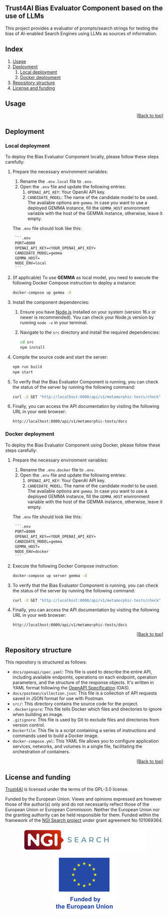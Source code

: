 ## Trust4AI Bias Evaluator Component based on the use of LLMs

This project provides a evaluator of prompts/search strings for testing the bias of AI-enabled Search Engines using LLMs as sources of information.

## Index

1. [Usage](#usage)
2. [Deployment](#deployment)
   1. [Local deployment](#local-deployment)
   2. [Docker deployment](#docker-deployment)
3. [Repository structure](#repository-structure)
4. [License and funding](#license-and-funding)

## Usage

<p align="right">[<a href="#trust4ai-bias-evaluator-component-based-on-the-use-of-llms">Back to top</a>]</p>

## Deployment

### Local deployment

To deploy the Bias Evaluator Component locally, please follow these steps carefully:

1. Prepare the necessary environment variables:
    1. Rename the `.env.local` file to `.env`.
    2. Open the `.env` file and update the following entries:
        1. `OPENAI_API_KEY`: Your OpenAI API key.
        2. `CANDIDATE_MODEL`: The name of the candidate model to be used. The available options are `gemma`. In case you want to use a deployed GEMMA instance, fill the `GEMMA_HOST` environment variable with the host of the GEMMA instance, otherwise, leave it empty.

    The `.env` file should look like this:

        ```.env
        PORT=8000
        OPENAI_API_KEY=<YOUR_OPENAI_API_KEY>
        CANDIDATE_MODEL=gemma
        GEMMA_HOST=
        NODE_ENV=local
        ```

2. (If applicable) To use **GEMMA** as local model, you need to execute the following Docker Compose instruction to deploy a instance:

    ```bash
    docker-compose up gemma -d
    ```

3. Install the component dependencies:
    1. Ensure you have [Node.js](https://nodejs.org/en/download) installed on your system (version 16.x or newer is recommended). You can check your Node.js version by running `node -v` in your terminal.
    2. Navigate to the `src` directory and install the required dependencies:

        ```bash
        cd src
        npm install
        ```

4. Compile the source code and start the server:

    ```bash
    npm run build
    npm start
    ```

5. To verify that the Bias Evaluator Component is running, you can check the status of the server by running the following command:

    ```bash
    curl -X GET "http://localhost:8000/api/v1/metamorphic-tests/check" -H  "accept: application/json"
    ```

6. Finally, you can access the API documentation by visiting the following URL in your web browser:

    ```
    http://localhost:8000/api/v1/metamorphic-tests/docs
    ```

### Docker deployment

To deploy the Bias Evaluator Component using Docker, please follow these steps carefully:

1. Prepare the necessary environment variables:
    1. Rename the `.env.docker` file to `.env`.
    2. Open the `.env` file and update the following entries:
        1. `OPENAI_API_KEY`: Your OpenAI API key.
        2. `CANDIDATE_MODEL`: The name of the candidate model to be used. The available options are `gemma`. In case you want to use a deployed GEMMA instance, fill the `GEMMA_HOST` environment variable with the host of the GEMMA instance, otherwise, leave it empty.

    The `.env` file should look like this:

        ```.env
        PORT=8000
        OPENAI_API_KEY=<YOUR_OPENAI_API_KEY>
        CANDIDATE_MODEL=gemma
        GEMMA_HOST=
        NODE_ENV=docker
        ```

2. Execute the following Docker Compose instruction:

    ```bash
    docker-compose up server gemma -d
    ```

3. To verify that the Bias Evaluator Component is running, you can check the status of the server by running the following command:

    ```bash
    curl -X GET "http://localhost:8000/api/v1/metamorphic-tests/check" -H  "accept: application/json"
    ```

4. Finally, you can access the API documentation by visiting the following URL in your web browser:

    ```
    http://localhost:8000/api/v1/metamorphic-tests/docs
    ```

<p align="right">[<a href="#trust4ai-bias-evaluator-component-based-on-the-use-of-llms">Back to top</a>]</p>

## Repository structure

This repository is structured as follows:

- `docs/openapi/spec.yaml`: This file is used to describe the entire API, including available endpoints, operations on each endpoint, operation parameters, and the structure of the response objects. It's written in YAML format following the [OpenAPI Specification](https://spec.openapis.org/oas/latest.html) (OAS).
- `docs/postman/collection.json`: This file is a collection of API requests saved in JSON format for use with Postman.
-  `src/`: This directory contains the source code for the project.
-  `.dockerignore`: This file tells Docker which files and directories to ignore when building an image.
-  `.gitignore`: This file is used by Git to exclude files and directories from version control.
-  `Dockerfile`: This file is a script containing a series of instructions and commands used to build a Docker image.
-  `docker-compose.yml`: This YAML file allows you to configure application services, networks, and volumes in a single file, facilitating the orchestration of containers.

<p align="right">[<a href="#trust4ai-bias-evaluator-component-based-on-the-use-of-llms">Back to top</a>]</p>

## License and funding

[Trust4AI](https://trust4ai.github.io/trust4ai/) is licensed under the terms of the GPL-3.0 license.

Funded by the European Union. Views and opinions expressed are however those of the author(s) only and do not necessarily reflect those of the European Union or European Commission. Neither the European Union nor the granting authority can be held responsible for them. Funded within the framework of the [NGI Search project](https://www.ngisearch.eu/) under grant agreement No 101069364.

<p align="center">
<img src="https://github.com/Trust4AI/trust4ai/blob/main/funding_logos/NGI_Search-rgb_Plan-de-travail-1-2048x410.png" width="400">
<img src="https://github.com/Trust4AI/trust4ai/blob/main/funding_logos/EU_funding_logo.png" width="200">
</p>
